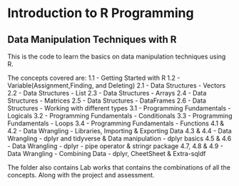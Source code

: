 # Introduction to R Programming
## Data Manipulation Techniques with R

This is the code to learn the basics on data manipulation techniques using R. 

The concepts covered are: 
1.1 - Getting Started with R
1.2 - Variable(Assignment,Finding, and Deleting)
2.1 - Data Structures - Vectors
2.2 - Data Structures - List
2.3 - Data Structures - Arrays
2.4 - Data Structures - Matrices
2.5 - Data Structures - DataFrames
2.6 - Data Structures - Working with different types
3.1 - Programming Fundamentals - Logicals
3.2 - Programming Fundamentals - Conditionals
3.3 - Programming Fundamentals - Loops
3.4 - Programming Fundamentals - Functions
4.1 & 4.2 - Data Wrangling - Libraries, Importing & Exporting Data
4.3 & 4.4 - Data Wrangling - dplyr and tidyverse & Data manipulation - dplyr basics
4.5 & 4.6 - Data Wrangling - dplyr - pipe operator & stringr package
4.7, 4.8 & 4.9 - Data Wrangling - Combining Data - dplyr, CheetSheet & Extra-sqldf

The folder also contains Lab works that contains the combinations of all the concepts. Along with the project and assessment.
